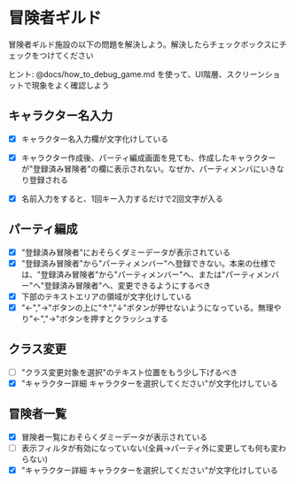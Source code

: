 # 冒険者ギルド

冒険者ギルド施設の以下の問題を解決しよう。解決したらチェックボックスにチェックをつけてください

ヒント: @docs/how_to_debug_game.md を使って、UI階層、スクリーンショットで現象をよく確認しよう

## キャラクター名入力

* [x] キャラクター名入力欄が文字化けしている
* [x] キャラクター作成後、パーティ編成画面を見ても、作成したキャラクターが"登録済み冒険者"の欄に表示されない。なぜか、パーティメンバにいきなり登録される
* [x] 名前入力をすると、1回キー入力するだけで2回文字が入る


## パーティ編成

* [x] "登録済み冒険者"におそらくダミーデータが表示されている
* [x] "登録済み冒険者"から"パーティメンバー"へ登録できない。本来の仕様では、"登録済み冒険者"から"パーティメンバー"へ、または"パーティメンバー"へ"登録済み冒険者"へ、変更できるようにするべき
* [x] 下部のテキストエリアの領域が文字化けしている
* [x] "←","→"ボタンの上に"↑","↓"ボタンが押せないようになっている。無理やり"←","→"ボタンを押すとクラッシュする

## クラス変更

* [ ] "クラス変更対象を選択"のテキスト位置をもう少し下げるべき
* [x] "キャラクター詳細 キャラクターを選択してください"が文字化けしている

## 冒険者一覧

* [x] 冒険者一覧におそらくダミーデータが表示されている
* [ ] 表示フィルタが有効になっていない(全員→パーティ外に変更しても何も変わらない)
* [x] "キャラクター詳細 キャラクターを選択してください"が文字化けしている
